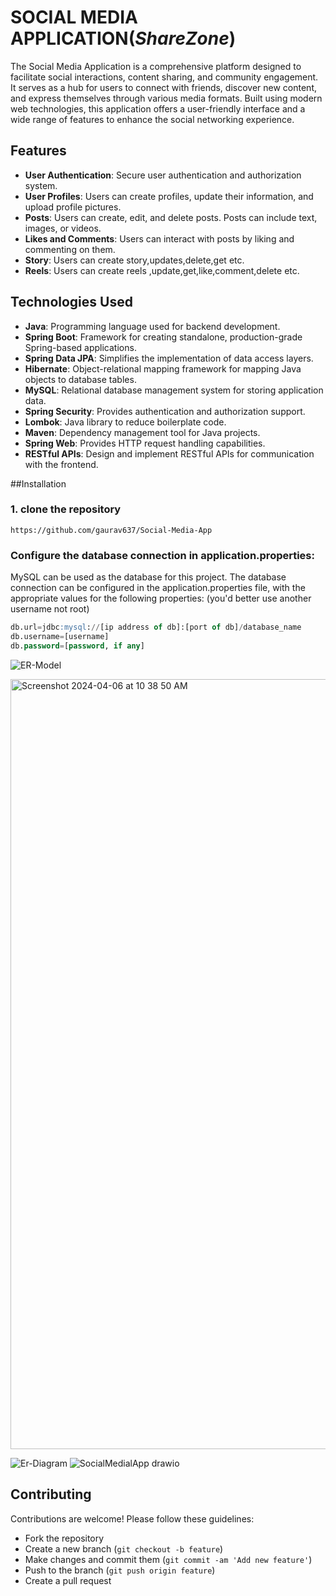 # SOCIAL MEDIA APPLICATION(**_ShareZone_**)

The Social Media Application is a comprehensive platform designed to facilitate social interactions, content sharing, and community engagement. It serves as a hub for users to connect with friends, discover new content, and express themselves through various media formats. Built using modern web technologies, this application offers a user-friendly interface and a wide range of features to enhance the social networking experience.

## Features

- **User Authentication**: Secure user authentication and authorization system.
- **User Profiles**: Users can create profiles, update their information, and upload profile pictures.
- **Posts**: Users can create, edit, and delete posts. Posts can include text, images, or videos.
- **Likes and Comments**: Users can interact with posts by liking and commenting on them.
- **Story**: Users can create story,updates,delete,get etc.
- **Reels**: Users can create reels ,update,get,like,comment,delete etc.

## Technologies Used

- **Java**: Programming language used for backend development.
- **Spring Boot**: Framework for creating standalone, production-grade Spring-based applications.
- **Spring Data JPA**: Simplifies the implementation of data access layers.
- **Hibernate**: Object-relational mapping framework for mapping Java objects to database tables.
- **MySQL**: Relational database management system for storing application data.
- **Spring Security**: Provides authentication and authorization support.
- **Lombok**: Java library to reduce boilerplate code.
- **Maven**: Dependency management tool for Java projects.
- **Spring Web**: Provides HTTP request handling capabilities.
- **RESTful APIs**: Design and implement RESTful APIs for communication with the frontend.

##Installation
### 1. clone the repository
 ```base
 https://github.com/gaurav637/Social-Media-App
```

### Configure the database connection in application.properties:

MySQL can be used as the database for this project. The database connection can be configured in the application.properties file, with the appropriate values for the following properties: (you'd better use another username not root)

```SQL
db.url=jdbc:mysql://[ip address of db]:[port of db]/database_name
db.username=[username]
db.password=[password, if any]
```
![ER-Model](https://github.com/gaurav637/Social-Media-App/blob/master/Untitled.mwb"Social-Media-App")


<img width="1232" alt="Screenshot 2024-04-06 at 10 38 50 AM" src="https://github.com/gaurav637/Social-Media-App/assets/141955844/2452f650-9454-42ed-92f2-5ae1b75775c1">








![Er-Diagram](https://github.com/gaurav637/Social-Media-App/blob/master/SocialMedialApp.drawio.png"Social-App")
![SocialMedialApp drawio](https://github.com/gaurav637/Social-Media-App/assets/141955844/8e183f57-1f0d-435e-af49-0ac7de988ead)








## Contributing

Contributions are welcome! Please follow these guidelines:
- Fork the repository
- Create a new branch (`git checkout -b feature`)
- Make changes and commit them (`git commit -am 'Add new feature'`)
- Push to the branch (`git push origin feature`)
- Create a pull request
